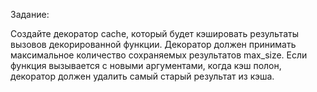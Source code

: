 Задание:

Создайте декоратор cache, который будет кэшировать результаты вызовов декорированной функции. Декоратор должен принимать максимальное количество сохраняемых результатов max_size. Если функция вызывается с новыми аргументами, когда кэш полон, декоратор должен удалить самый старый результат из кэша.
